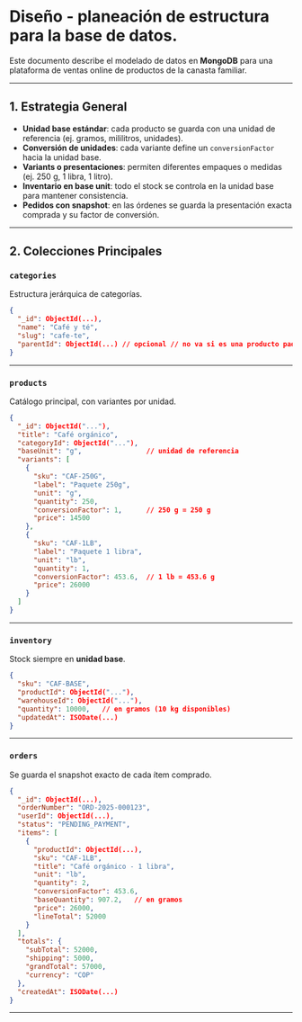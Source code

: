 # Diseño - planeación de estructura para la base de datos.

Este documento describe el modelado de datos en **MongoDB** para una plataforma de ventas online de productos de la canasta familiar.

---

## 1. Estrategia General

- **Unidad base estándar**: cada producto se guarda con una unidad de referencia (ej. gramos, mililitros, unidades).
- **Conversión de unidades**: cada variante define un `conversionFactor` hacia la unidad base.
- **Variants o presentaciones**: permiten diferentes empaques o medidas (ej. 250 g, 1 libra, 1 litro).
- **Inventario en base unit**: todo el stock se controla en la unidad base para mantener consistencia.
- **Pedidos con snapshot**: en las órdenes se guarda la presentación exacta comprada y su factor de conversión.

---

## 2. Colecciones Principales

### `categories`

Estructura jerárquica de categorías.

```json
{
  "_id": ObjectId(...),
  "name": "Café y té",
  "slug": "cafe-te",
  "parentId": ObjectId(...) // opcional // no va si es una producto padre.
}
```

---

### `products`

Catálogo principal, con variantes por unidad.

```json
{
  "_id": ObjectId("..."),
  "title": "Café orgánico",
  "categoryId": ObjectId("..."),
  "baseUnit": "g",                // unidad de referencia
  "variants": [
    {
      "sku": "CAF-250G",
      "label": "Paquete 250g",
      "unit": "g",
      "quantity": 250,
      "conversionFactor": 1,      // 250 g = 250 g
      "price": 14500
    },
    {
      "sku": "CAF-1LB",
      "label": "Paquete 1 libra",
      "unit": "lb",
      "quantity": 1,
      "conversionFactor": 453.6,  // 1 lb = 453.6 g
      "price": 26000
    }
  ]
}
```

---

### `inventory`

Stock siempre en **unidad base**.

```json
{
  "sku": "CAF-BASE",
  "productId": ObjectId("..."),
  "warehouseId": ObjectId("..."),
  "quantity": 10000,   // en gramos (10 kg disponibles)
  "updatedAt": ISODate(...)
}
```

---

### `orders`

Se guarda el snapshot exacto de cada ítem comprado.

```json
{
  "_id": ObjectId(...),
  "orderNumber": "ORD-2025-000123",
  "userId": ObjectId(...),
  "status": "PENDING_PAYMENT",
  "items": [
    {
      "productId": ObjectId(...),
      "sku": "CAF-1LB",
      "title": "Café orgánico - 1 libra",
      "unit": "lb",
      "quantity": 2,
      "conversionFactor": 453.6,
      "baseQuantity": 907.2,   // en gramos
      "price": 26000,
      "lineTotal": 52000
    }
  ],
  "totals": {
    "subTotal": 52000,
    "shipping": 5000,
    "grandTotal": 57000,
    "currency": "COP"
  },
  "createdAt": ISODate(...)
}
```

---
